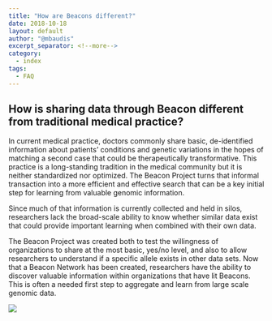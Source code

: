 ```yaml
---
title: "How are Beacons different?" 
date: 2018-10-18
layout: default
author: "@mbaudis"
excerpt_separator: <!--more-->
category:
  - index
tags:
  - FAQ
---
```


## How is sharing data through Beacon different from traditional medical practice?

In current medical practice, doctors commonly share basic, de-identified information about patients’ conditions and genetic variations in the hopes of matching a second case that could be therapeutically transformative. This practice is a long-standing tradition in the medical community but it is neither standardized nor optimized. The Beacon Project turns that informal transaction into a more efficient and effective search that can be a key initial step for learning from valuable genomic information.

<!--more-->

Since much of that information is currently collected and held in silos, researchers lack the broad-scale ability to know whether similar data exist that could provide important learning when combined with their own data.

The Beacon Project was created both to test the willingness of organizations to share at the most basic, yes/no level, and also to allow researchers to understand if a specific allele exists in other data sets. Now that a Beacon Network has been created, researchers have the ability to discover valuable information within organizations that have lit Beacons. This is often a needed first step to aggregate and learn from large scale genomic data.

<img src="/assets/img/beacon-access-levels.gif" data-gifffer-alt="Beacon Access Levels" />
